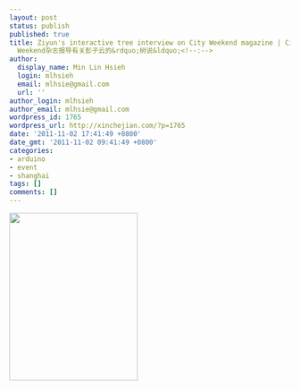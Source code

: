 ```yaml
---
layout: post
status: publish
published: true
title: Ziyun's interactive tree interview on City Weekend magazine | City
  Weekend杂志报导有关彭子云的&rdquo;树说&ldquo;<!--:-->
author:
  display_name: Min Lin Hsieh
  login: mlhsieh
  email: mlhsie@gmail.com
  url: ''
author_login: mlhsieh
author_email: mlhsie@gmail.com
wordpress_id: 1765
wordpress_url: http://xinchejian.com/?p=1765
date: '2011-11-02 17:41:49 +0800'
date_gmt: '2011-11-02 09:41:49 +0800'
categories:
- arduino
- event
- shanghai
tags: []
comments: []
---
```

<p><!--:en--><a href="http://xinchejian.com/wp-content/uploads/2011/11/Ziyun-CitiweekendInterview.jpg"><img src="http://xinchejian.com/wp-content/uploads/2011/11/Ziyun-CitiweekendInterview-230x300.jpg" alt="" title="Ziyun-CitiweekendInterview" width="230" height="300" class="alignnone size-medium wp-image-1766" /></a><!--:--></p>
